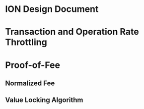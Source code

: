 # ION Design Document

# Transaction and Operation Rate Throttling

# Proof-of-Fee
## Normalized Fee
## Value Locking Algorithm

